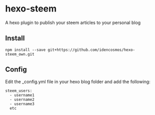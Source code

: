 # hexo-steem

A hexo plugin to publish your steem articles to your personal blog

## Install
```
npm install --save git+https://github.com/idencosmos/hexo-steem_own.git
```

## Config
Edit the _config.yml file in your hexo blog folder and add the following:

```
steem_users:
  - username1
  - username2
  - username3
  etc
```
